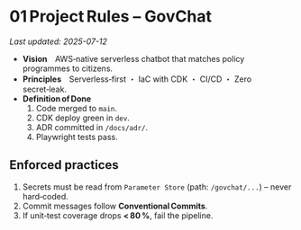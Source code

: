 # 01 Project Rules – GovChat
_Last updated: 2025-07-12_

* **Vision** AWS‑native serverless chatbot that matches policy programmes to citizens.
* **Principles** Serverless‑first ・ IaC with CDK ・ CI/CD ・ Zero secret‑leak.
* **Definition of Done**  
  1. Code merged to `main`.  
  2. CDK deploy green in `dev`.  
  3. ADR committed in `/docs/adr/`.  
  4. Playwright tests pass.

## Enforced practices
1. Secrets must be read from `Parameter Store` (path: `/govchat/...`) – never hard‑coded.
2. Commit messages follow **Conventional Commits**.
3. If unit‑test coverage drops **< 80 %**, fail the pipeline.
